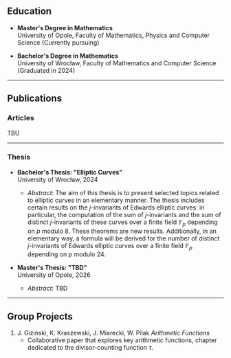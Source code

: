 ## Education

- **Master's Degree in Mathematics**  
  University of Opole, Faculty of Mathematics, Physics and Computer Science (Currently pursuing)

- **Bachelor's Degree in Mathematics**  
  University of Wrocław, Faculty of Mathematics and Computer Science (Graduated in 2024)  

---

## Publications

### Articles

TBU

---

### Thesis

- **Bachelor's Thesis: "Elliptic Curves"**  
  University of Wrocław, 2024  
  - *Abstract*: The aim of this thesis is to present selected topics related to elliptic curves in an elementary manner. The thesis includes certain results on the $j$-invariants of Edwards elliptic curves: in particular, the computation of the sum of $j$-invariants and the sum of distinct $j$-invariants of these curves over a finite field $\mathbb{F}_p$ depending on $p$ modulo $8$. These theorems are new results. Additionally, in an elementary way, a formula will be derived for the number of distinct $j$-invariants of Edwards elliptic curves over a finite field $\mathbb{F}_p$ depending on $p$ modulo $24$.

- **Master's Thesis: "TBD"**  
  University of Opole, 2026
  - *Abstract*: TBD
  
---

## Group Projects

1. J. Giziński, K. Kraszewski, J. Miarecki, W. Pilak *Arithmetic Functions*  
   - Collaborative paper that explores key arithmetic functions, chapter dedicated to the divisor-counting function $\tau$.
     

